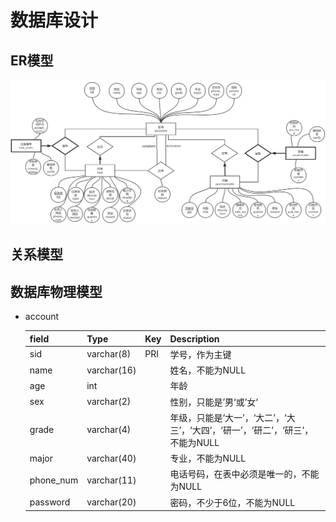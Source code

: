 # 数据库设计

## ER模型

![Database1](Database1.png)

## 关系模型

## 数据库物理模型

- account

    | field     | Type        | Key  | Description                                                  |
    | --------- | ----------- | ---- | ------------------------------------------------------------ |
    | sid       | varchar(8)  | PRI  | 学号，作为主键                                               |
    | name      | varchar(16) |      | 姓名，不能为NULL                                             |
    | age       | int         |      | 年龄                                                         |
    | sex       | varchar(2)  |      | 性别，只能是’男‘或’女‘                                       |
    | grade     | varchar(4)  |      | 年级，只能是‘大一’，‘大二’，‘大三’，‘大四’，‘研一’，‘研二’，‘研三’，不能为NULL |
    | major     | varchar(40) |      | 专业，不能为NULL |
    | phone_num | varchar(11) |      | 电话号码，在表中必须是唯一的，不能为NULL                     |
    | password  | varchar(20) |      | 密码，不少于6位，不能为NULL                                  |
    
